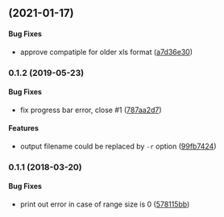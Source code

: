 <a name=""></a>
##  (2021-01-17)


#### Bug Fixes

*   approve compatiple for older xls format ([a7d36e30](a7d36e30))



<a name="0.1.2"></a>
### 0.1.2 (2019-05-23)


#### Bug Fixes

*   fix progress bar error, close #1 ([787aa2d7](787aa2d7))

#### Features

*   output filename could be replaced by `-r` option ([99fb7424](99fb7424))



<a name="0.1.1"></a>
### 0.1.1 (2018-03-20)


#### Bug Fixes

*   print out error in case of range size is 0 ([578115bb](578115bb))




